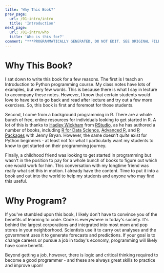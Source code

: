```yaml
---
title: 'Why This Book?'
prev_page:
  url: /01-intro/intro
  title: 'Introduction'
next_page:
  url: /01-intro/who
  title: 'Who is this for?'
comment: "***PROGRAMMATICALLY GENERATED, DO NOT EDIT. SEE ORIGINAL FILES IN /content***"
---
```

# Why This Book?

I sat down to write this book for a few reasons. The first is I teach an Introduction to Python programming course. My class notes have lots of examples, but very few words. This is because there is what I say in lecture to accompany these notes. However, I know that certain students would love to have text to go back and read after lecture and try out a few more exercises. So, this book is first and foremost for those students.

Second, I come from a background programming in R. There are a whole bunch of free, online resources for individuals looking to get started in R. A lot of this is thanks to [Hadley Wickham](http://hadley.nz/) from [RStudio](https://rstudio.com/), as he has authored a number of books, including [R for Data Science](https://r4ds.had.co.nz/), [Advanced R](http://adv-r.had.co.nz/Introduction.html), and [R Packages](https://r-pkgs.org/) with Jenny Bryan. However, the same doesn't *quite* exist for Python beginners - at least not for what I particularly want my students to know to get started on their programming journey. 

Finally, a childhood friend was looking to get started in programming but wasn't in the position to pay for a whole bunch of books to figure out which one would work for him. This conversation with my longtime friend was really what set this in motion. I already have the content. Time to put it into a book and out into the world to help my students and anyone who may find this useful.

# Why Program?

If you've stumbled upon this book, I likely don't have to convince you of the benefits of learning to code. Code is everywhere in today's society. It's behind the largest corporations and integrated into most mom and pop stores in your neighborhood. Scientists use it to carry out analyses and the government uses it to generate forecasts and predictions. If your goal is to change careers or pursue a job in today's economy, programming will likely have some benefit. 

Beyond getting a job, however, there is logic and critical thinking required to become a good programmer - and these are always great skills to practice and improve upon!

